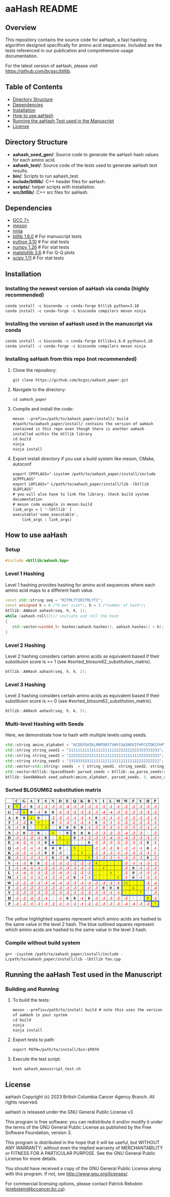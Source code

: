# aaHash README

## Overview

This repository contains the source code for aaHash, a fast hashing algorithm designed specifically for amino acid sequences. Included are the tests referenced in our publication and comprehensive usage documentation.

For the latest version of aaHash, please visit https://github.com/bcgsc/btllib.

## Table of Contents

* [Directory Structure](#directory-structure)
* [Dependencies](#dependencies)
* [Installation](#installation)
* [How to use aaHash](#how-to-use-aahash)
* [Running the aaHash Test used in the Manuscript](#running-the-aahash-test-used-in-the-manuscript)
* [License](#license)

## Directory Structure

- **aahash_seed_gen/**: Source code to generate the aaHash hash values for each amino acid.
- **aahash_test/**: Source code of the tests used to generate aaHash test results.
- **bin/**: Scripts to run aahash_test.
- **include/btllib/**: C++ header files for aaHash.
- **scripts/**: helper scripts with installation.
- **src/btllib/**: C++ src files for aaHash.

## Dependencies
 * [GCC 7+](https://gcc.gnu.org/)
 * [meson](https://mesonbuild.com/Getting-meson.html)
 * [ninja](https://github.com/ninja-build/ninja/)
 * [btllib 1.6.0](https://github.com/bcgsc/btllib) # For manuscript tests
 * [python 3.10](https://www.python.org/) # For stat tests
 * [numpy 1.26](https://numpy.org/) # For stat tests
 * [matplotlib 3.8](https://matplotlib.org/) # For Q-Q plots
 * [scipy 1.11](https://scipy.org/) # For stat tests

## Installation

### Installing the newest version of aaHash via conda (highly recommended)

   ```
   conda install -c bioconda -c conda-forge btllib python=3.10
   conda install -c conda-forge -c bioconda compilers meson ninja
   ```

### Installing the version of aaHash used in the manuscript via conda

   ```
   conda install -c bioconda -c conda-forge btllib=1.6.0 python=3.10
   conda install -c conda-forge -c bioconda compilers meson ninja
   ```

### Installing aaHash from this repo (not recommended)
1. Clone the repository:
   ```
   git clone https://github.com/bcgsc/aahash_paper.git
   ```

2. Navigate to the directory:
   ```
   cd aaHash_paper
   ```

3. Compile and install the code:
   ```
   meson --prefix=/path/to/aahash_paper/install/ build #/path/to/aahash_paper/install/ contains the version of aaHash contained in this repo even though there is another aaHash installed within the btllib library
   cd build
   ninja
   ninja install
   ```

4. Export install directory if you use a build system like meson, CMake, autoconf
   ```
   export CPPFLAGS="-isystem /path/to/aahash_paper/install/include $CPPFLAGS"
   export LDFLAGS="-L/path/to/aahash_paper/install/lib -lbtllib $LDFLAGS"
   # you will also have to link the library. Check build system documentation
   # meson code example in meson.build
   link_args = [ '-lbtllib' ]
   executable('some_executable',
       link_args : link_args)

   ```

## How to use aaHash

### Setup

```cpp
#include <btllib/aahash.hpp>
```

### Level 1 Hashing

Level 1 hashing provides hashing for amino acid sequences where each amino acid maps to a different hash value.

```cpp
const std::string seq = "RITMLYTIRITMLYTI";
const unsigned k = 8 /*k-mer size*/, h = 3 /*number of hash*/;
btllib::AAHash aahash(seq, h, k, 1); 
while (aahash.roll())// initiate and roll the hash
{ 
   std::vector<uint64_t> hashes(aahash.hashes(), aahash.hashes() + h); // store the hashes of the current kmer in a vector
}
```

### Level 2 Hashing

Level 2 hashing considers certain amino acids as equivalent based if their substituion score is >= 1 (see #sorted_blosum62_substitution_matrix).

```cpp
btllib::AAHash aahash(seq, h, k, 2);
```

### Level 3 Hashing

Level 3 hashing considers certain amino acids as equivalent based if their substituion score is >= 0 (see #sorted_blosum62_substitution_matrix).

```cpp
btllib::AAHash aahash(seq, h, k, 3);
```

### Multi-level Hashing with Seeds

Here, we demonstrate how to hash with multiple levels using seeds.

```cpp
std::string amino_alphabet = "ACDEFGHIKLMNPQRSTVWYCGASNEKIFHPCGTDKIFHP";
std::string string_seed1 = "1111111111111111111122222222222333333333";
std::string string_seed2 = "2222222222211111111111111111111333333333";
std::string string_seed3 = "3333333331111111111111111111122222222222";
std::vector<std::string> seeds  = { string_seed1, string_seed2, string_seed3 };
std::vector<btllib::SpacedSeed> parsed_seeds = btllib::aa_parse_seeds(seeds3);
btllib::SeedAAHash seed_aahash(amino_alphabet, parsed_seeds, 3, amino_alphabet.size());
```
### Sorted BLOSUM62 substitution matrix
![Sorted BLOSUM62 substitution matrix](https://github.com/bcgsc/aahash_paper/blob/main/img/sorted_BLOSUM62.png)
The yellow highlighted squares represent which amino acids are hashed to the same value in the level 2 hash. The blue outlined squares represent which amino acids are hashed to the same value in the level 3 hash.

### Compile without build system
```
g++ -isystem /path/to/aahash_paper/install/include -L/path/to/aahash_paper/install/lib -lbtllib foo.cpp
```


## Running the aaHash Test used in the Manuscript

### Building and Running

1. To build the tests:
   ```
   meson --prefix=/path/to/install build # note this uses the version of aaHash in your system
   cd build
   ninja
   ninja install
   ```

2. Export tests to path:
   ```
   export PATH=/path/to/install/bin:$PATH
   ```

3. Execute the test script:
   ```
   bash aahash_manuscript_test.sh
   ```

## License
aaHash Copyright (c) 2023 British Columbia Cancer Agency Branch. All rights reserved.

aaHash is released under the GNU General Public License v3

This program is free software: you can redistribute it and/or modify it under the terms of the GNU General Public License as published by the Free Software Foundation, version 3.

This program is distributed in the hope that it will be useful, but WITHOUT ANY WARRANTY; without even the implied warranty of MERCHANTABILITY or FITNESS FOR A PARTICULAR PURPOSE. See the GNU General Public License for more details.

You should have received a copy of the GNU General Public License along with this program. If not, see http://www.gnu.org/licenses/.

For commercial licensing options, please contact Patrick Rebstein (prebstein@bccancer.bc.ca).
